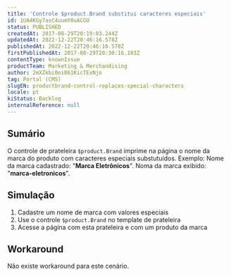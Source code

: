 ```yaml
---
title: 'Controle $product.Brand substitui caracteres especiais'
id: 1UA4KGy7asC4uumY0uACGU
status: PUBLISHED
createdAt: 2017-08-29T20:19:03.244Z
updatedAt: 2022-12-22T20:46:16.578Z
publishedAt: 2022-12-22T20:46:16.578Z
firstPublishedAt: 2017-08-29T20:30:16.103Z
contentType: knownIssue
productTeam: Marketing & Merchandising
author: 2mXZkbi0oi061KicTExNjo
tag: Portal (CMS)
slugEN: productbrand-control-replaces-special-characters
locale: pt
kiStatus: Backlog
internalReference: null
---
```


## Sumário

O controle de prateleira `$product.Brand` imprime na página o nome da marca do produto com caracteres especiais substutuídos.
Exemplo:
Nome da marca cadastrado: "__Marca Eletrônicos__".
Noma da marca exibido: "__marca-eletronicos__".

## Simulação


1. Cadastre um nome de marca com valores especiais
2. Use o controle `$product.Brand` no template de prateleira
3. Acesse a página com esta prateleira e com um produto da marca


## Workaround

Não existe workaround para este cenário.

